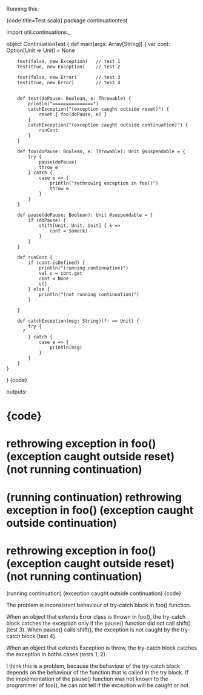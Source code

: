 Running this:

{code:title=Test.scala}
package continuationtest

import util.continuations._

object ContinuationTest {
    def main(args: Array[String]) {
        var cont: Option[Unit => Unit] = None

        test(false, new Exception)   // test 1
        test(true, new Exception)    // test 2

        test(false, new Error)       // test 3
        test(true, new Error)        // test 4


        def test(doPause: Boolean, e: Throwable) {
            println("===============")
            catchException("(exception caught outside reset)") {
                reset { foo(doPause, e) }
            }
            catchException("(exception caught outside continuation)") {
                runCont
            }
        }

        def foo(doPause: Boolean, e: Throwable): Unit @suspendable = {
            try {
                pause(doPause)
                throw e
            } catch {
                case e => {
                    println("rethrowing exception in foo()")
                    throw e
                }
            }
        }

        def pause(doPause: Boolean): Unit @suspendable = {
            if (doPause) {
                shift[Unit, Unit, Unit] { k =>
                    cont = Some(k)
                }
            }
        }

        def runCont {
            if (cont.isDefined) {
                println("(running continuation)")
                val c = cont.get
                cont = None
                c()
            } else {
                println("(not running continuation)")
            }

        }

        def catchException(msg: String)(f: => Unit) {
            try { 
	      f
            } catch {
                case e => {
                    println(msg)
                }
            }
        }
    }
}
{code}

outputs:

{code}
===============
rethrowing exception in foo()
(exception caught outside reset)
(not running continuation)
===============
(running continuation)
rethrowing exception in foo()
(exception caught outside continuation)
===============
rethrowing exception in foo()
(exception caught outside reset)
(not running continuation)
===============
(running continuation)
(exception caught outside continuation)
{code}

The problem is inconsistent behaviour of try-catch block in foo() function.

When an object that extends Error class is thrown in foo(), the try-catch block catches the exception only if the pause() function did not call shift() (test 3). When pause() calls shift(), the exception is not caught by the try-catch block (test 4).

When an object that extends Exception is throw, the try-catch block catches the exception in boths cases (tests 1, 2).

I think this is a problem, because the behaviour of the try-catch block depends on the behaviour of the function that is called in the try block. If the implementation of the pause() function was not known to the programmer of foo(), he can not tell if the exception will be caught or not.

